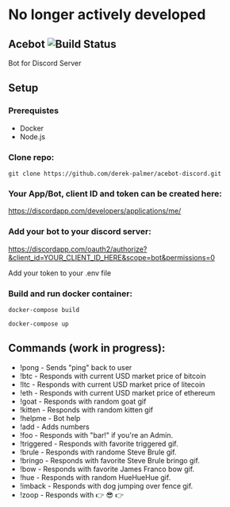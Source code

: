 # No longer actively developed

## Acebot ![Build Status](https://travis-ci.org/derek-palmer/acebot-discord.svg)
Bot for Discord Server

## Setup

### Prerequistes

*   Docker
*   Node.js

### Clone repo:
```
git clone https://github.com/derek-palmer/acebot-discord.git
```

### Your App/Bot, client ID and token can be created here:

https://discordapp.com/developers/applications/me/

### Add your bot to your discord server:

https://discordapp.com/oauth2/authorize?&client_id=YOUR_CLIENT_ID_HERE&scope=bot&permissions=0

Add your token to your .env file

### Build and run docker container:
```
docker-compose build
```
```
docker-compose up
```
## Commands (work in progress):

*   !pong - Sends "ping" back to user
*   !btc - Responds with current USD market price of bitcoin
*   !ltc - Responds with current USD market price of litecoin
*   !eth - Responds with current USD market price of ethereum
*   !goat - Responds with random goat gif
*   !kitten - Responds with random kitten gif
*   !helpme - Bot help
*   !add - Adds numbers
*   !foo - Responds with "bar!" if you're an Admin.
*   !triggered - Responds with favorite triggered gif.
*   !brule - Responds with randome Steve Brule gif.
*   !bringo - Responds with favorite Steve Brule bringo gif.
*   !bow - Responds with favorite James Franco bow gif.
*   !hue - Responds with random HueHueHue gif.
*   !imback - Responds with dog jumping over fence gif.
*   !zoop - Responds with :point_right: :sunglasses: :point_right:
